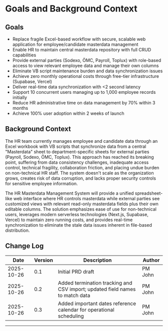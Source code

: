 # Goals and Background Context

## Goals

- Replace fragile Excel-based workflow with secure, scalable web application for employee/candidate masterdata management
- Enable HR to maintain central masterdata repository with full CRUD capabilities
- Provide external parties (Sodexo, ÖMC, Payroll, Toplux) with role-based access to view relevant employee data and manage their own columns
- Eliminate VB script maintenance burden and data synchronization issues
- Achieve zero monthly operational costs through free-tier infrastructure (Supabase, Vercel)
- Deliver real-time data synchronization with <2 second latency
- Support 10 concurrent users managing up to 1,000 employee records initially
- Reduce HR administrative time on data management by 70% within 3 months
- Achieve 100% user adoption within 2 weeks of launch

## Background Context

The HR team currently manages employee and candidate data through an Excel workbook with VB scripts that synchronize data from a central "Masterdata" sheet to department-specific sheets for external parties (Payroll, Sodexo, ÖMC, Toplux). This approach has reached its breaking point, suffering from data consistency challenges, inadequate access control, technical fragility, collaboration friction, and placing undue burden on non-technical HR staff. The system doesn't scale as the organization grows, creates risk of data corruption, and lacks proper security controls for sensitive employee information.

The HR Masterdata Management System will provide a unified spreadsheet-like web interface where HR controls masterdata while external parties see customized views with relevant read-only masterdata fields plus their own editable columns. The solution emphasizes ease of use for non-technical users, leverages modern serverless technologies (Next.js, Supabase, Vercel) to maintain zero running costs, and provides real-time synchronization to eliminate the stale data issues inherent in file-based distribution.

## Change Log

| Date       | Version | Description                                                                  | Author  |
| ---------- | ------- | ---------------------------------------------------------------------------- | ------- |
| 2025-10-26 | 0.1     | Initial PRD draft                                                            | PM John |
| 2025-10-26 | 0.2     | Added termination tracking and CSV import; updated field names to match data | PM John |
| 2025-10-26 | 0.3     | Added important dates reference calendar for operational scheduling          | PM John |

---
